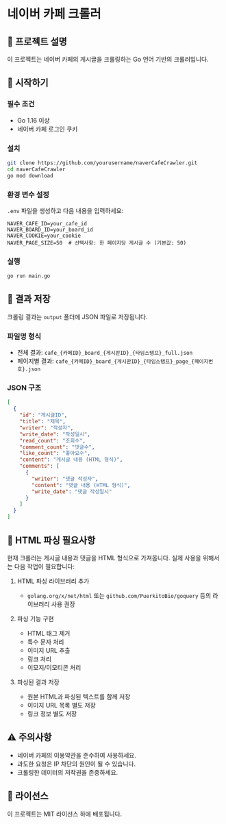 # 네이버 카페 크롤러

## 📝 프로젝트 설명
이 프로젝트는 네이버 카페의 게시글을 크롤링하는 Go 언어 기반의 크롤러입니다.

## 🚀 시작하기

### 필수 조건
- Go 1.16 이상
- 네이버 카페 로그인 쿠키

### 설치
```bash
git clone https://github.com/yourusername/naverCafeCrawler.git
cd naverCafeCrawler
go mod download
```

### 환경 변수 설정
`.env` 파일을 생성하고 다음 내용을 입력하세요:
```env
NAVER_CAFE_ID=your_cafe_id
NAVER_BOARD_ID=your_board_id
NAVER_COOKIE=your_cookie
NAVER_PAGE_SIZE=50  # 선택사항: 한 페이지당 게시글 수 (기본값: 50)
```

### 실행
```bash
go run main.go
```

## 💾 결과 저장
크롤링 결과는 `output` 폴더에 JSON 파일로 저장됩니다.

### 파일명 형식
- 전체 결과: `cafe_{카페ID}_board_{게시판ID}_{타임스탬프}_full.json`
- 페이지별 결과: `cafe_{카페ID}_board_{게시판ID}_{타임스탬프}_page_{페이지번호}.json`

### JSON 구조
```json
[
  {
    "id": "게시글ID",
    "title": "제목",
    "writer": "작성자",
    "write_date": "작성일시",
    "read_count": "조회수",
    "comment_count": "댓글수",
    "like_count": "좋아요수",
    "content": "게시글 내용 (HTML 형식)",
    "comments": [
      {
        "writer": "댓글 작성자",
        "content": "댓글 내용 (HTML 형식)",
        "write_date": "댓글 작성일시"
      }
    ]
  }
]
```

## 🔧 HTML 파싱 필요사항
현재 크롤러는 게시글 내용과 댓글을 HTML 형식으로 가져옵니다. 실제 사용을 위해서는 다음 작업이 필요합니다:

1. HTML 파싱 라이브러리 추가
   - `golang.org/x/net/html` 또는 `github.com/PuerkitoBio/goquery` 등의 라이브러리 사용 권장

2. 파싱 기능 구현
   - HTML 태그 제거
   - 특수 문자 처리
   - 이미지 URL 추출
   - 링크 처리
   - 이모지/이모티콘 처리

3. 파싱된 결과 저장
   - 원본 HTML과 파싱된 텍스트를 함께 저장
   - 이미지 URL 목록 별도 저장
   - 링크 정보 별도 저장

## ⚠️ 주의사항
- 네이버 카페의 이용약관을 준수하여 사용하세요.
- 과도한 요청은 IP 차단의 원인이 될 수 있습니다.
- 크롤링한 데이터의 저작권을 존중하세요.

## 📄 라이선스
이 프로젝트는 MIT 라이선스 하에 배포됩니다. 